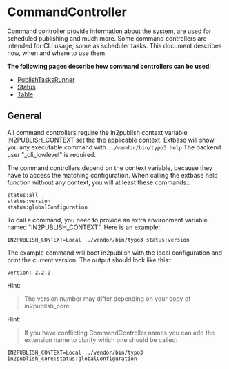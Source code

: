 # CommandController

Command controller provide information about the system, are used for scheduled publishing and much more.
Some command controllers are intended for CLI usage, some as scheduler tasks. This document describes how, when and where to use them.

**The following pages describe how command controllers can be used**:

* [PublishTasksRunner](PublishTasksRunner.md) 
* [Status](Status.md) 
* [Table](Table.md)

## General

All command controllers require the in2publish context variable IN2PUBLISH_CONTEXT set the the applicable context.
Extbase will show you any executable command with ``../vendor/bin/typo3 help``
The backend user "_cli_lowlevel" is required.

The command controllers depend on the context variable, because they have to access the matching configuration.
When calling the extbase help function without any context, you will at least these commands::

    status:all
    status:version
    status:globalConfiguration

To call a command, you need to provide an extra environment variable named "IN2PUBLISH_CONTEXT".
Here is an example::

    IN2PUBLISH_CONTEXT=Local ../vendor/bin/typo3 status:version

The example command will boot in2publish with the local configuration and print the current version. The output should look like this::

    Version: 2.2.2

Hint:

> The version number may differ depending on your copy of in2publish_core.

Hint:

> If you have conflicting CommandController names you can add the extension name to clarify which one should be called:

    IN2PUBLISH_CONTEXT=Local ../vendor/bin/typo3 in2publish_core:status:globalConfiguration
